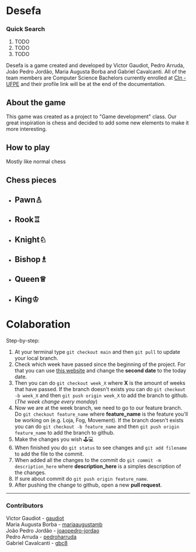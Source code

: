 # Desefa

### Quick Search

 1. TODO
 2. TODO
 3. TODO

Desefa is a game created and developed by Victor Gaudiot, Pedro Arruda, João Pedro Jordão, Maria Augusta Borba and Gabriel Cavalcanti. All of the team members are Computer Science Bachelors currently enrolled at [CIn - UFPE](https://portal.cin.ufpe.br/) and their profile link will be at the end of the documentation.

## About the game
This game was created as a project to "Game development" class. Our great inspiration is chess and decided to add some new elements to make it more interesting.
## How to play
Mostly like normal chess
## Chess pieces

 - Pawn♙
	 -  
 - Rook♖
	 - 
 - Knight♘
	 - 
 - Bishop♗
	 - 
 - Queen♕
	 - 
 - King♔
	 - 

# Colaboration
Step-by-step:

 1. At your terminal type `git checkout main` and then `git pull` to update your local branch.
 2. Check which week have passed since the beginning of the project. For that you can use [this website](https://planetcalc.com/7741/?date1=2022-03-19%2000%3A00%3A00) and change the **second date** to the today date.
 3. Then you can do `git checkout week_X` where **X** is the amount of weeks that have passed. If the branch doesn't exists you can do `git checkout -b week_X` and then `git push origin week_X` to add the branch to github. (*The week change every monday*)
 4. Now we are at the week branch, we need to go to our feature branch. Do `git checkout feature_name` where **feature_name** is the feature you'll be working on (e.g. Loja, Fog, Movement). If the branch doesn't exists you can do `git checkout -b feature_name` and then `git push origin feature_name` to add the branch to github.
 5. Make the changes you wish 🕹️💻
 6. When finished you do `git status` to see changes and `git add filename` to add the file to the commit.
 7. When added all the changes to the commit do `git commit -m description_here` where **description_here** is a simples description of the changes.
 8. If sure about commit do `git push origin feature_name`.
 9. After pushing the change to github, open a new **pull request**.
<hr/>

### Contributors
Victor Gaudiot - [gaudiot](https://github.com/Gaudiot) <br/>
Maria Augusta Borba - [mariaaugustamb](https://github.com/mariaaugustamb) <br/>
João Pedro Jordão - [joaopedro-jordao](https://github.com/joaopedro-jordao) <br/>
Pedro Arruda - [pedroharruda](https://github.com/pedrohrarruda) <br/>
Gabriel Cavalcanti - [gbc8](https://github.com/gbc8) <br/>

